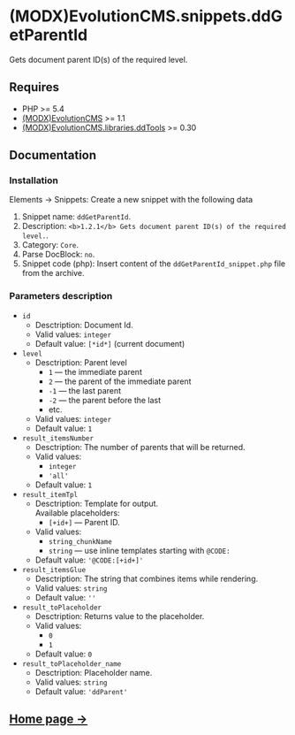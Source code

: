 # (MODX)EvolutionCMS.snippets.ddGetParentId

Gets document parent ID(s) of the required level.


## Requires
* PHP >= 5.4
* [(MODX)EvolutionCMS](https://github.com/evolution-cms/evolution) >= 1.1
* [(MODX)EvolutionCMS.libraries.ddTools](https://code.divandesign.biz/modx/ddtools) >= 0.30


## Documentation


### Installation
Elements → Snippets: Create a new snippet with the following data

1. Snippet name: `ddGetParentId`.
2. Description: `<b>1.2.1</b> Gets document parent ID(s) of the required level.`.
3. Category: `Core`.
4. Parse DocBlock: `no`.
5. Snippet code (php): Insert content of the `ddGetParentId_snippet.php` file from the archive.


### Parameters description

* `id`
	* Desctription: Document Id.
	* Valid values: `integer`
	* Default value: `[*id*]` (current document)
* `level`
	* Desctription: Parent level
		* `1` — the immediate parent
		* `2` — the parent of the immediate parent
		* `-1` — the last parent
		* `-2` — the parent before the last
		* etc.
	* Valid values: `integer`
	* Default value: `1`
* `result_itemsNumber`
	* Desctription: The number of parents that will be returned.
	* Valid values:
		* `integer`
		* `'all'`
	* Default value: `1`
* `result_itemTpl`
	* Desctription: Template for output.  
		Available placeholders:
		* `[+id+]` — Parent ID.
	* Valid values:
		* `string_chunkName`
		* `string` — use inline templates starting with `@CODE:`
	* Default value: `'@CODE:[+id+]'`
* `result_itemsGlue`
	* Desctription: The string that combines items while rendering.
	* Valid values: `string`
	* Default value: `''`
* `result_toPlaceholder`
	* Desctription: Returns value to the placeholder.
	* Valid values:
		* `0`
		* `1`
	* Default value: `0`
* `result_toPlaceholder_name`
	* Desctription: Placeholder name.
	* Valid values: `string`
	* Default value: `'ddParent'`


## [Home page →](http://code.divandesign.biz/modx/ddgetparentid)